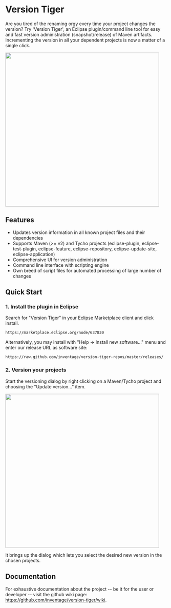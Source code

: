Version Tiger
==============

Are you tired of the renaming orgy every time your project changes the version? Try 'Version Tiger', 
an Eclipse plugin/command line tool for easy and fast version administration (snapshot/release) of Maven artifacts. 
Incrementing the version in all your dependent projects is now a matter of a single click.

<a href='https://raw.github.com/wiki/inventage/version-tiger/update_version_dialog.png'>
  <img src='https://raw.github.com/wiki/inventage/version-tiger/update_version_dialog.png' width='480px'/>
</a>

Features
-

* Updates version information in all known project files and their dependencies
* Supports Maven (>= v2) and Tycho projects (eclipse-plugin, eclipse-test-plugin, eclipse-feature, eclipse-repository, eclipse-update-site, eclipse-application)
* Comprehensive UI for version administration
* Command line interface with scripting engine
* Own breed of script files for automated processing of large number of changes

Quick Start
-

### 1. Install the plugin in Eclipse

Search for "Version Tiger" in your Eclipse Marketplace client and click install.

    https://marketplace.eclipse.org/node/637830

Alternatively, you may install with "Help -> Install new software..." menu and enter our release URL as software site:

    https://raw.github.com/inventage/version-tiger-repos/master/releases/

### 2. Version your projects
Start the versioning dialog by right clicking on a Maven/Tycho project and choosing the "Update version..." item.

<a href='https://raw.github.com/wiki/inventage/version-tiger/update_version_context_menu_entry.png'>
  <img src='https://raw.github.com/wiki/inventage/version-tiger/update_version_context_menu_entry.png' width='480px'/>
</a>

It brings up the dialog which lets you select the desired new version in the chosen projects.


Documentation
-

For exhaustive documentation about the project -- be it for the user or developer -- visit the github wiki page: https://github.com/inventage/version-tiger/wiki.
